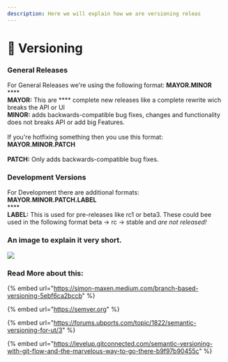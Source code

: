 ```yaml
---
description: Here we will explain how we are versioning releas
---
```


# 🚩 Versioning

### General Releases

For General Releases we're using the following format: **MAYOR.MINOR**\
****\
**MAYOR:** This are **** complete new releases like a complete rewrite wich breaks the API or UI\
**MINOR:** adds backwards-compatible bug fixes, changes and functionality does not breaks API or add big Features.\
\
If you're hotfixing something then you use this format: **MAYOR.MINOR.PATCH**\
\
**PATCH:** Only adds backwards-compatible bug fixes.

### Development Versions

For Development there are additional formats: **MAYOR.MINOR.PATCH.LABEL**\
****\
**LABEL:** This is used for pre-releases like rc1 or beta3. These could bee used in the following format beta -> rc -> stable and _are not released!_

### An image to explain it very short.

![](https://miro.medium.com/max/1400/1\*NupCnhDuPLQpXZistxqgHw.png)

### Read More about this:

{% embed url="https://simon-maxen.medium.com/branch-based-versioning-5ebf6ca2bccb" %}

{% embed url="https://semver.org" %}

{% embed url="https://forums.ubports.com/topic/1822/semantic-versioning-for-ut/3" %}

{% embed url="https://levelup.gitconnected.com/semantic-versioning-with-git-flow-and-the-marvelous-way-to-go-there-b9f97b90455c" %}
